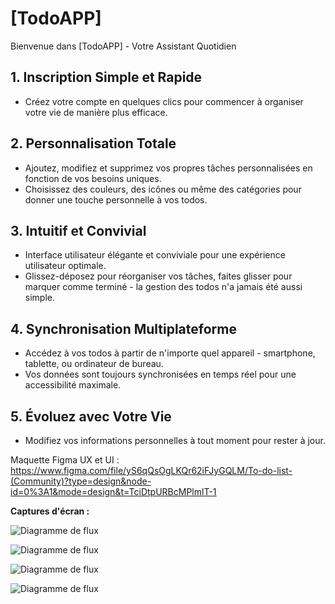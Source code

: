 # [TodoAPP]

Bienvenue dans [TodoAPP] - Votre Assistant Quotidien

## 1. Inscription Simple et Rapide

- Créez votre compte en quelques clics pour commencer à organiser votre vie de manière plus efficace.

## 2. Personnalisation Totale

- Ajoutez, modifiez et supprimez vos propres tâches personnalisées en fonction de vos besoins uniques.
- Choisissez des couleurs, des icônes ou même des catégories pour donner une touche personnelle à vos todos.

## 3. Intuitif et Convivial

- Interface utilisateur élégante et conviviale pour une expérience utilisateur optimale.
- Glissez-déposez pour réorganiser vos tâches, faites glisser pour marquer comme terminé - la gestion des todos n'a jamais été aussi simple.

## 4. Synchronisation Multiplateforme

- Accédez à vos todos à partir de n'importe quel appareil - smartphone, tablette, ou ordinateur de bureau.
- Vos données sont toujours synchronisées en temps réel pour une accessibilité maximale.


## 5. Évoluez avec Votre Vie

- Modifiez vos informations personnelles à tout moment pour rester à jour.


Maquette Figma UX et UI :
https://www.figma.com/file/yS6qQsOgLKQr62iFJyGQLM/To-do-list-(Community)?type=design&node-id=0%3A1&mode=design&t=TciDtpURBcMPlmlT-1

**Captures d'écran :**

![Diagramme de flux](react-native-firebase/assets/gantt.png)

![Diagramme de flux](react-native-firebase/assets/flux.png)

![Diagramme de flux](react-native-firebase/assets/usecase.png)

![Diagramme de flux](react-native-firebase/assets/bdd.png)
